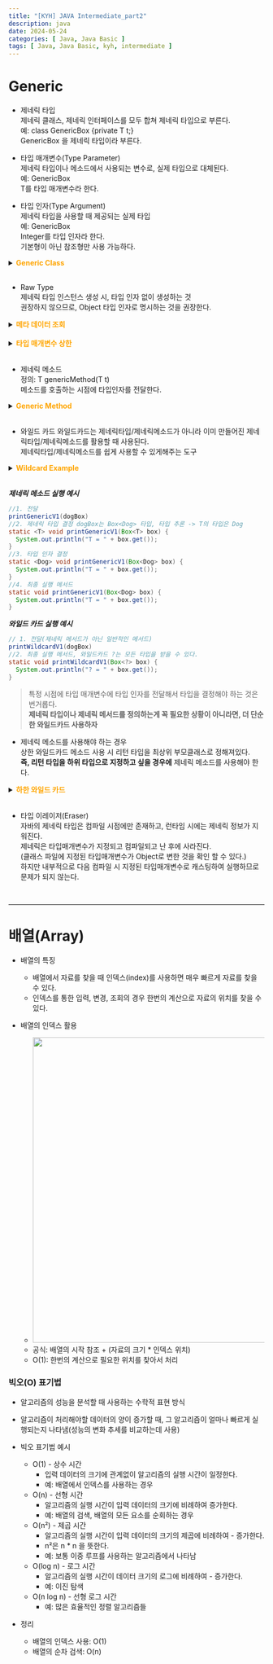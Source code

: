 ```yaml
---
title: "[KYH] JAVA Intermediate_part2"
description: java
date: 2024-05-24
categories: [ Java, Java Basic ]
tags: [ Java, Java Basic, kyh, intermediate ]
---
```


# Generic

* 제네릭 타입  
  제네릭 클래스, 제네릭 인터페이스를 모두 합쳐 제네릭 타입으로 부른다.  
  예: class GenericBox<T> {private T t;}  
  GenericBox<T> 을 제네릭 타입이라 부른다.  
  
* 타입 매개변수(Type Parameter)  
  제네릭 타입이나 메소드에서 사용되는 변수로, 실제 타입으로 대체된다.  
  예: GenericBox<T>  
  T를 타입 매개변수라 한다.  
  
* 타입 인자(Type Argument)  
  제네릭 타입을 사용할 때 제공되는 실제 타입  
  예: GenericBox<Integer>  
  Integer를 타입 인자라 한다.  
  기본형이 아닌 참조형만 사용 가능하다.  
  
<details>
<summary><span style="color:orange" class="point"><b>Generic Class</b></span></summary>
<div markdown="1">   

```java
public class GenericBox<T> {

  private T value;

  public T get() {
    return value;
  }

  public void set(T value) {
    this.value = value;
  }

}

package generic.ex1;

public class BoxMain3 {

  public static void main(String[] args) {

    /**
     * 생성 시점에 T의 타입이 결정된다.
     */
    GenericBox<Integer> integerBox = new GenericBox<Integer>();
    integerBox.set(10);
    // integerBox.set("hello"); // Integer 타입만 허용, 컴파일 오류
    Integer integer = integerBox.get();
    System.out.println("integer = " + integer);

    // 타입 추론: 생성하는 제네릭 타입 생략 가능
    GenericBox<String> stringBox = new GenericBox<>();
    stringBox.set("genericString");
    String str = stringBox.get();
    System.out.println("str = " + str);
  }

}
```
> ```제네릭 클래스```: <>를 사용한 클래스  
> ```<T>```: 타입 매개변수  
> 클래스 내부에 T 타입이 필요한 곳에 T value 와 같이 타입 매개변수를 적어준다.  
> ```타입추론```: 자바가 스스로 타입 정보를 추론해서 개발자가 타입 정보를 생략할 수 있는 것  

</div>
</details>

<br/>

* Raw Type  
  제네릭 타입 인스턴스 생성 시, 타입 인자 없이 생성하는 것  
  권장하지 않으므로, Object 타입 인자로 명시하는 것을 권장한다.  

<details>
<summary><span style="color:orange" class="point"><b>메타 데이터 조회</b></span></summary>
<div markdown="1">   

```java
public class RawTypeMain {
  public static void main(String[] args) {
    GenericBox integerBox = new GenericBox();
    //GenericBox<Object> integerBox = new GenericBox<>(); // 권장
    integerBox.set(10);
    Integer result = (Integer) integerBox.get();
    System.out.println("result = " + result);
  }
}
```

</div>
</details>

<br/>

<details>
<summary><span style="color:orange" class="point"><b>타입 매개변수 상한</b></span></summary>
<div markdown="1">   

```java
public class AnimalHospitalV3<T extends Animal> {

  private T animal;

  public void set(T animal) {
    this.animal = animal;
  }

  public void checkup() {
     System.out.println("동물 이름: " + animal.getName());
     System.out.println("동물 크기: " + animal.getSize());
     animal.sound();
  }

  public T bigger(T target) {
     return animal.getSize() > target.getSize() ? animal : target;
  }
}
```
> <T extends Animal> {}: Animal 과 하위 타입만 받는다.  
> 타임 매개변수에 입력될 수 있는 값의 범위 예측이 가능하다.    

<br/>

```java
public class AnimalHospitalMainV3 {

  public static void main(String[] args) {

    AnimalHospitalV3<Dog> dogHospital = new AnimalHospitalV3<>();
    AnimalHospitalV3<Cat> catHospital = new AnimalHospitalV3<>();

    Dog dog1 = new Dog("dog1", 100);
    Cat cat1 = new Cat("cat1", 300);

    // 개 병원
    dogHospital.set(dog1);
    dogHospital.checkup();

    // 고양이 병원
    catHospital.set(cat1);
    catHospital.checkup();

    // 문제1: 개 병원에 고양이 전달
     // dogHospital.set(cat1); // 타입 제한

    // 문제2: 개 타입 반환
    dogHospital.set(dog1);
    Dog biggerDog = dogHospital.bigger(new Dog("dog2", 500)); 
    System.out.println("biggerDog = " + biggerDog);

    /**
     * 코드 재사용성 o
     *    다형성을 통해 AnimalHospitalV3 하나로 개와 고양이를 모두 처리
     * 타입 안정성 o
     *    개 병원에 고양이를 전달하는 문제 해결
     */

  }

}
```

</div>
</details>

<br/>

- 제네릭 메소드  
  정의: <T> T genericMethod(T t)  
  메소드를 호출하는 시점에 타입인자를 전달한다.  
  
<details>
<summary><span style="color:orange" class="point"><b>Generic Method</b></span></summary>
<div markdown="1">   

```java

public class AnimalMethod {

  /**
   * Created Static Generic Method
   */
  public static <T extends Animal> void checkup(T t) {
    System.out.println("동물 이름: " + t.getName());
    System.out.println("동물 크기: " + t.getSize());
    t.sound();
  }

  public static <T extends Animal> T bigger(T t1, T t2) {
    return t1.getSize() > t2.getSize() ? t1 : t2;
  }
  
}

public class MethodMain2 {

  public static void main(String[] args) {

    Dog dog = new Dog("dog1", 100);
    Cat cat = new Cat("cat1", 200);

    /**
     * 타입 매개변수 추론으로 생략 가능
     */
    AnimalMethod.checkup(dog);
    AnimalMethod.checkup(cat);
    // AnimalMethod.<Dog>checkup(dog);
    // AnimalMethod.<Cat>checkup(cat);

    Dog targetDog = new Dog("targetDog", 150);
    Dog biggerOne = AnimalMethod.bigger(targetDog, dog);
    // Dog biggerOne = AnimalMethod.<Dog>bigger(targetDog, dog);
    System.out.println("biggerOne = " + biggerOne);

  }

}
```

</div>
</details>

<br/>

- 와일드 카드
  와일드카드는 제네릭타입/제네릭메소드가 아니라 이미 만들어진 제네릭타입/제네릭메소드를 활용할 때 사용된다.  
  제네릭타입/제네릭메소드를 쉽게 사용할 수 있게해주는 도구  
  
<details>
<summary><span style="color:orange" class="point"><b>Wildcard Example</b></span></summary>
<div markdown="1">   

```java

public class Box<T> {
  private T value;
  public void set(T value) {
    this.value = value;
  }
  public T get() {
    return value;
  }
}

public class WildcardEx {
  static <T> void printGenericV1(Box<T> box) { // Box 라는 제네릭 타입을 받는다.
    System.out.println("T = "+ box.get());
  }
  static void printWildcardV1(Box<?> box) { // wildcard 변환
    System.out.println("? = "+ box.get());
  }

  static <T extends Animal> void printGenericV2(Box<T> box) { // Box 라는 제네릭 타입을 받지만 Animal 이 들어있는 박스
    T t = box.get();
    System.out.println("동물 이름: " + t.getName());
  }
  static void printWildcardV2(Box<? extends Animal> box) { // wildcard 변환
    Animal animal = box.get();
    System.out.println("동물 이름: " + animal.getName());
  }

  static <T extends Animal> T printAndReturnGeneric(Box<T> box) { // 동물이름 출력 후 반환
    T t = box.get();
    System.out.println("동물 이름: " + t.getName());
    return t;
  }
  static Animal printAndReturnWildcard(Box<? extends Animal> box) { // wildcard 변환
    Animal animal = box.get();
    System.out.println("동물 이름: " + animal.getName());
    return animal;
  }
  
}

public class WildcardMain1 {
  public static void main(String[] args) {
    Box<Object> objectBox = new Box<>();
    Box<Dog> dogBox = new Box<>();
    Box<Cat> catBox = new Box<>();

    dogBox.set(new Dog("멍멍이", 100));
    WildcardEx.printGenericV1(dogBox);
    WildcardEx.printWildcardV1(dogBox);

    WildcardEx.printGenericV2(dogBox);
    WildcardEx.printWildcardV2(dogBox);

    Dog dog = WildcardEx.printAndReturnGeneric(dogBox);
    Animal animal = WildcardEx.printAndReturnWildcard(dogBox);
  }
  
}
```

</div>
</details>

<br/>

***제네릭 메소드 실행 예시***

```java
//1. 전달
printGenericV1(dogBox)
//2. 제네릭 타입 결정 dogBox는 Box<Dog> 타입, 타입 추론 -> T의 타입은 Dog
static <T> void printGenericV1(Box<T> box) {
  System.out.println("T = " + box.get());
}
//3. 타입 인자 결정
static <Dog> void printGenericV1(Box<Dog> box) {
  System.out.println("T = " + box.get());
}
//4. 최종 실행 메서드
static void printGenericV1(Box<Dog> box) {
  System.out.println("T = " + box.get());
}
```

***와일드 카드 실행 예시***

```java
// 1. 전달(제네릭 메서드가 아닌 일반적인 메서드)
printWildcardV1(dogBox)
//2. 최종 실행 메서드, 와일드카드 ?는 모든 타입을 받을 수 있다.
static void printWildcardV1(Box<?> box) {
  System.out.println("? = " + box.get());
}
```
> 특정 시점에 타입 매개변수에 타입 인자를 전달해서 타입을 결정해야 하는 것은 번거롭다.  
> **제네릭 타입이나 제네릭 메서드를 정의하는게 꼭 필요한 상황이 아니라면, 더 단순한 와일드카드 사용하자**  
  
- 제네릭 메소드를 사용해야 하는 경우  
  상한 와일드카드 메소드 사용 시 리턴 타입을 최상위 부모클래스로 정해져있다.   
  **즉, 리턴 타입을 하위 타입으로 지정하고 싶을 경우에** 제네릭 메소드를 사용해야 한다.  
  
<details>
<summary><span style="color:orange" class="point"><b>하한 와일드 카드</b></span></summary>
<div markdown="1">   

```java
public class WildcardMain2 {
  public static void main(String[] args) {
    Box<Object> objectBox = new Box<>();
    Box<Animal> animalBox = new Box<>();
    Box<Dog> dogBox = new Box<>();
    Box<Cat> catBox = new Box<>();

    // Animal 포함 상위 타입 전달 가능
    writeBox(objectBox);
    writeBox(animalBox);
    // writeBox(dogBox);
    // writeBox(catBox);

  }

  // 하한 와일드카드: Animal 포함 상위 클래스만 받는다.
  static void writeBox(Box<? super Animal> box) {
    box.set(new Dog("dog", 100));
  }

}

```

</div>
</details>

<br/>

- 타입 이레이저(Eraser)  
  자바의 제네릭 타입은 컴파일 시점에만 존재하고, 런타임 시에는 제네릭 정보가 지워진다.  
  제네릭은 타입매개변수가 지정되고 컴파일되고 난 후에 사라진다.  
  (클래스 파일에 지정된 타입매개변수가 Object로 변한 것을 확인 할 수 있다.)  
  하지만 내부적으로 다음 컴파일 시 지정된 타입매개변수로 캐스팅하여 실행하므로 문제가 되지 않는다.   

<br/>
<hr>

# 배열(Array)

- 배열의 특징
  - 배열에서 자료를 찾을 때 인덱스(index)를 사용하면 매우 빠르게 자료를 찾을 수 있다.
  - 인덱스를 통한 입력, 변경, 조회의 경우 한번의 계산으로 자료의 위치를 찾을 수 있다.
  
- 배열의 인덱스 활용
  - <img src="/assets/img/kyh_java/1.jpg" width="600px" />  
  - 공식: 배열의 시작 참조 + (자료의 크기 * 인덱스 위치)
  - O(1): 한번의 계산으로 필요한 위치를 찾아서 처리 

### 빅오(O) 표기법

- 알고리즘의 성능을 분석할 때 사용하는 수학적 표현 방식
- 알고리즘이 처리해야할 데이터의 양이 증가할 때, 그 알고리즘이 얼마나 빠르게 실행되는지 나타냄(성능의 변화 추세를 비교하는데 사용)
  
- 빅오 표기법 예시
  - O(1) - 상수 시간
    - 입력 데이터의 크기에 관계없이 알고리즘의 실행 시간이 일정한다.
    - 예: 배열에서 인덱스를 사용하는 경우
  - O(n) - 선형 시간
    - 알고리즘의 실행 시간이 입력 데이터의 크기에 비례하여 증가한다.
    - 예: 배열의 검색, 배열의 모든 요소를 순회하는 경우
  - O(n²) - 제곱 시간
    - 알고리즘의 실행 시간이 입력 데이터의 크기의 제곱에   비례하여 - 증가한다.
    - n²은 n * n 을 뜻한다.
    - 예: 보통 이중 루프를 사용하는 알고리즘에서 나타남
  - O(log n) - 로그 시간
    - 알고리즘의 실행 시간이 데이터 크기의 로그에 비례하여 - 증가한다.
    - 예: 이진 탐색
  - O(n log n) - 선형 로그 시간
    - 예: 많은 효율적인 정렬 알고리즘들
  
- 정리
  - 배열의 인덱스 사용: O(1)
  - 배열의 순차 검색: O(n)
  

